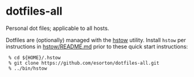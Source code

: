 dotfiles-all
============

Personal dot files; applicable to all hosts.

Dotfiles are (optionally) managed with the
[hstow](https://github.com/esorton/hstow.git) utility.  Install `hstow` per
instructions in
[hstow/README.md](https://github.com/esorton/hstow/blob/master/README.md)
prior to these quick start instructions:

     % cd ${HOME}/.hstow
     % git clone https://github.com/esorton/dotfiles-all.git
     % ../bin/hstow

